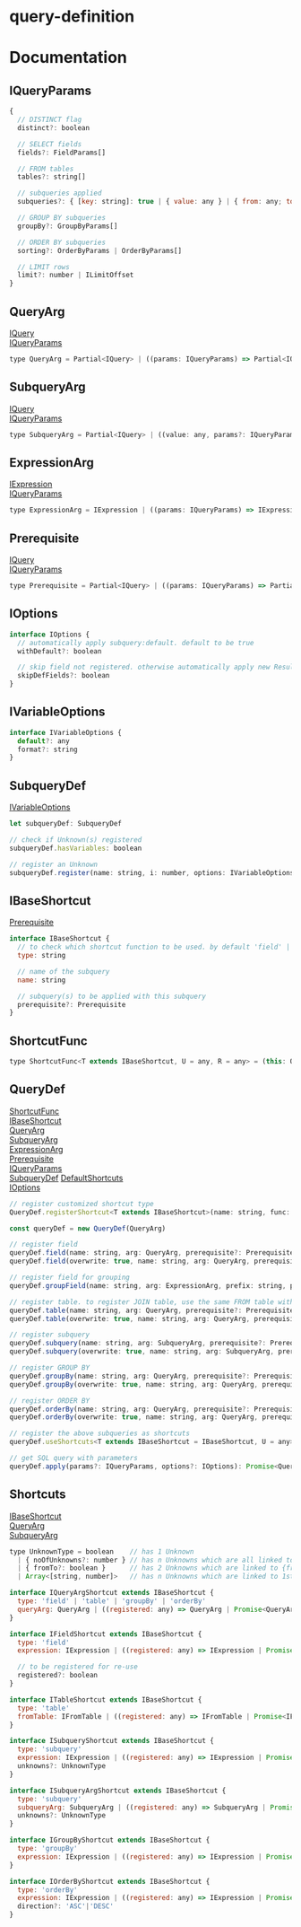 # query-definition

# Documentation

## IQueryParams

```js
{
  // DISTINCT flag
  distinct?: boolean

  // SELECT fields
  fields?: FieldParams[]

  // FROM tables
  tables?: string[]

  // subqueries applied
  subqueries?: { [key: string]: true | { value: any } | { from: any; to: any } | any }

  // GROUP BY subqueries
  groupBy?: GroupByParams[]

  // ORDER BY subqueries
  sorting?: OrderByParams | OrderByParams[]

  // LIMIT rows
  limit?: number | ILimitOffset
}
```

## QueryArg

[IQuery](https://github.com/swivelsoftware/node-jql#IQuery)  
[IQueryParams](#IQueryParams)

```js
type QueryArg = Partial<IQuery> | ((params: IQueryParams) => Partial<IQuery> | Promise<Partial<IQuery>>)
```

## SubqueryArg

[IQuery](https://github.com/swivelsoftware/node-jql#IQuery)  
[IQueryParams](#IQueryParams)

```js
type SubqueryArg = Partial<IQuery> | ((value: any, params?: IQueryParams) => Partial<IQuery> | Promise<Partial<IQuery>>)
```

## ExpressionArg

[IExpression](https://github.com/swivelsoftware/node-jql#IExpression)  
[IQueryParams](#IQueryParams)

```js
type ExpressionArg = IExpression | ((params: IQueryParams) => IExpression | Promise<IExpression>)
```

## Prerequisite

[IQuery](https://github.com/swivelsoftware/node-jql#IQuery)  
[IQueryParams](#IQueryParams)

```js
type Prerequisite = Partial<IQuery> | ((params: IQueryParams) => Partial<IQuery> | Promise<Partial<IQuery>>)
```

## IOptions

```js
interface IOptions {
  // automatically apply subquery:default. default to be true
  withDefault?: boolean

  // skip field not registered. otherwise automatically apply new ResultColumn(fieldNotRegistered)
  skipDefFields?: boolean
}
```

## IVariableOptions

```js
interface IVariableOptions {
  default?: any
  format?: string
}
```

## SubqueryDef

[IVariableOptions](#IVariableOptions)

```js
let subqueryDef: SubqueryDef

// check if Unknown(s) registered
subqueryDef.hasVariables: boolean

// register an Unknown
subqueryDef.register(name: string, i: number, options: IVariableOptions): SubqueryDef
```

## IBaseShortcut

[Prerequisite](#Prerequisite)

```js
interface IBaseShortcut {
  // to check which shortcut function to be used. by default 'field' | 'table' | 'subquery' | 'groupBy' | 'orderBy'
  type: string

  // name of the subquery
  name: string

  // subquery(s) to be applied with this subquery
  prerequisite?: Prerequisite
}
```

## ShortcutFunc

```js
type ShortcutFunc<T extends IBaseShortcut, U = any, R = any> = (this: QueryDef, shortcut: T, context: IShortcutContext & U, options?: R) => Promise<void>
```

## QueryDef

[ShortcutFunc](#ShortcutFunc)  
[IBaseShortcut](#IBaseShortcut)  
[QueryArg](#QueryArg)  
[SubqueryArg](#SubqueryArg)  
[ExpressionArg](#ExpressionArg)  
[Prerequisite](#Prerequisite)  
[IQueryParams](#IQueryParams)  
[SubqueryDef](#SubqueryDef)
[DefaultShortcuts](#Shortcuts)  
[IOptions](#IOptions)

```js
// register customized shortcut type
QueryDef.registerShortcut<T extends IBaseShortcut>(name: string, func: ShortcutFunc<T>)

const queryDef = new QueryDef(QueryArg)

// register field
queryDef.field(name: string, arg: QueryArg, prerequisite?: Prerequisite): QueryDef
queryDef.field(overwrite: true, name: string, arg: QueryArg, prerequisite?: Prerequisite): QueryDef

// register field for grouping
queryDef.groupField(name: string, arg: ExpressionArg, prefix: string, prerequisite?: Prerequisite): QueryDef

// register table. to register JOIN table, use the same FROM table with the JOIN statement
queryDef.table(name: string, arg: QueryArg, prerequisite?: Prerequisite): QueryDef
queryDef.table(overwrite: true, name: string, arg: QueryArg, prerequisite?: Prerequisite): QueryDef

// register subquery
queryDef.subquery(name: string, arg: SubqueryArg, prerequisite?: Prerequisite): SubqueryDef
queryDef.subquery(overwrite: true, name: string, arg: SubqueryArg, prerequisite?: Prerequisite): SubqueryDef

// register GROUP BY
queryDef.groupBy(name: string, arg: QueryArg, prerequisite?: Prerequisite): QueryDef
queryDef.groupBy(overwrite: true, name: string, arg: QueryArg, prerequisite?: Prerequisite): QueryDef

// register ORDER BY
queryDef.orderBy(name: string, arg: QueryArg, prerequisite?: Prerequisite): QueryDef
queryDef.orderBy(overwrite: true, name: string, arg: QueryArg, prerequisite?: Prerequisite): QueryDef

// register the above subqueries as shortcuts
queryDef.useShortcuts<T extends IBaseShortcut = IBaseShortcut, U = any>(shortcuts: Array<DefaultShortcuts | T>, options?: U): Promise<QueryDef>

// get SQL query with parameters
queryDef.apply(params?: IQueryParams, options?: IOptions): Promise<Query>
```

## Shortcuts

[IBaseShortcut](#IBaseShortcut)  
[QueryArg](#QueryArg)  
[SubqueryArg](#SubqueryArg)

```js
type UnknownType = boolean    // has 1 Unknown
  | { noOfUnknowns?: number } // has n Unknowns which are all linked to {value}
  | { fromTo?: boolean }      // has 2 Unknowns which are linked to {from} and {to} respectively
  | Array<[string, number]>   // has n Unknowns which are linked to 1st {value1}, 2nd {value2}, ... respectively

interface IQueryArgShortcut extends IBaseShortcut {
  type: 'field' | 'table' | 'groupBy' | 'orderBy'
  queryArg: QueryArg | ((registered: any) => QueryArg | Promise<QueryArg>)
}

interface IFieldShortcut extends IBaseShortcut {
  type: 'field'
  expression: IExpression | ((registered: any) => IExpression | Promise<IExpression>)

  // to be registered for re-use
  registered?: boolean
}

interface ITableShortcut extends IBaseShortcut {
  type: 'table'
  fromTable: IFromTable | ((registered: any) => IFromTable | Promise<IFromTable>)
}

interface ISubqueryShortcut extends IBaseShortcut {
  type: 'subquery'
  expression: IExpression | ((registered: any) => IExpression | Promise<IExpression>)
  unknowns?: UnknownType
}

interface ISubqueryArgShortcut extends IBaseShortcut {
  type: 'subquery'
  subqueryArg: SubqueryArg | ((registered: any) => SubqueryArg | Promise<SubqueryArg>)
  unknowns?: UnknownType
}

interface IGroupByShortcut extends IBaseShortcut {
  type: 'groupBy'
  expression: IExpression | ((registered: any) => IExpression | Promise<IExpression>)
}

interface IOrderByShortcut extends IBaseShortcut {
  type: 'orderBy'
  expression: IExpression | ((registered: any) => IExpression | Promise<IExpression>)
  direction?: 'ASC'|'DESC'
}
```